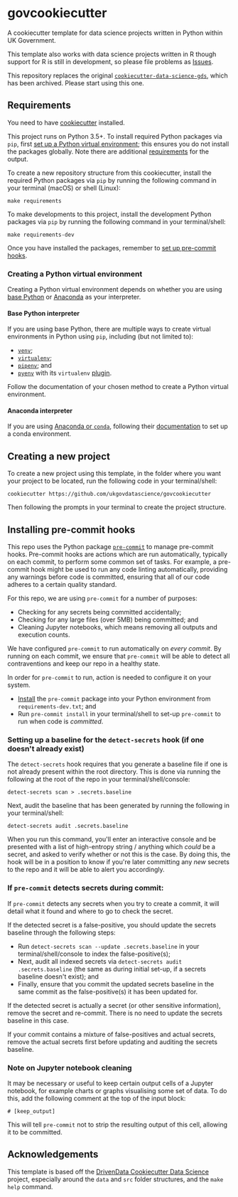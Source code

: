 # govcookiecutter
A cookiecutter template for data science projects written in Python within UK Government.

This template also works with data science projects written in R though support for R is still in development, so please file problems as [Issues](https://github.com/ukgovdatascience/govcookiecutter/issues).

This repository replaces the original
[`cookiecutter-data-science-gds`](https://github.com/ukgovdatascience/cookiecutter-data-science-gds), which has been archived.  Please start using this one.

## Requirements

You need to have
[cookiecutter](https://cookiecutter.readthedocs.io/en/1.7.2/installation.html#install-cookiecutter)
installed.

This project runs on Python 3.5+. To install required Python packages via `pip`, first [set up a Python virtual
environment](#creating-a-python-virtual-environment); this ensures you do not install the packages globally. Note there
are additional [requirements](./%7B%7B%20cookiecutter.repo_name%20%7D%7D/README.md#requirements) for the output.

To create a new repository structure from this cookiecutter, install the required Python packages via `pip` by running the following command in your terminal (macOS) or shell (Linux):

```shell script
make requirements
```

To make developments to this project, install the development Python packages via `pip` by running the following command in your terminal/shell:

```shell script
make requirements-dev
```

Once you have installed the packages, remember to [set up pre-commit hooks](#installing-pre-commit-hooks).

### Creating a Python virtual environment

Creating a Python virtual environment depends on whether you are using [base Python](#base-python-interpreter) or [Anaconda](#anaconda-interpreter) as your interpreter.

#### Base Python interpreter

If you are using base Python, there are multiple ways to create virtual environments in Python using `pip`, including (but not limited to):

- [`venv`](https://docs.python.org/3/tutorial/venv.html);
- [`virtualenv`](https://virtualenv.pypa.io/en/stable/);
- [`pipenv`](https://github.com/pypa/pipenv); and
- [`pyenv`](https://github.com/pyenv/pyenv) with its `virtualenv` [plugin](https://github.com/pyenv/pyenv-virtualenv).

Follow the documentation of your chosen method to create a Python virtual environment.

#### Anaconda interpreter

If you are using [Anaconda or `conda`](https://www.anaconda.com/), following their [documentation](https://docs.conda.io/projects/conda/en/latest/user-guide/tasks/manage-environments.html) to set up a conda environment.

## Creating a new project

To create a new project using this template, in the folder where you want your project to be located, run the following code in your terminal/shell:

```shell script
cookiecutter https://github.com/ukgovdatascience/govcookiecutter
```

Then following the prompts in your terminal to create the project structure.

## Installing pre-commit hooks

This repo uses the Python package [`pre-commit`](https://pre-commit.com) to manage pre-commit hooks. Pre-commit hooks are actions which are run automatically, typically on each commit, to perform some common set of tasks. For example, a pre-commit hook might be used to run any code linting automatically, providing any warnings before code is committed, ensuring that all of our code adheres to a certain quality standard.

For this repo, we are using `pre-commit` for a number of purposes:
- Checking for any secrets being committed accidentally;
- Checking for any large files (over 5MB) being committed; and
- Cleaning Jupyter notebooks, which means removing all outputs and execution counts.

We have configured `pre-commit` to run automatically on _every commit_. By running on each commit, we ensure that `pre-commit` will be able to detect all contraventions and keep our repo in a healthy state.

In order for `pre-commit` to run, action is needed to configure it on your system.
- [Install](#installing-python-packages) the `pre-commit` package into your Python environment from
`requirements-dev.txt`; and
- Run `pre-commit install` in your terminal/shell to set-up `pre-commit` to run when code is _committed_.

### Setting up a baseline for the `detect-secrets` hook (if one doesn't already exist)

The `detect-secrets` hook requires that you generate a baseline file if one is not already present within the root directory. This is done via running the following at the root of the repo in your terminal/shell/console:

```shell script
detect-secrets scan > .secrets.baseline
```

Next, audit the baseline that has been generated by running the following in your terminal/shell:

```shell script
detect-secrets audit .secrets.baseline
```

When you run this command, you'll enter an interactive console and be presented with a list of high-entropy string / anything which _could_ be a secret, and asked to verify whether or not this is the case. By doing this, the hook will be in a position to know if you're later committing any _new_ secrets to the repo and it will be able to alert you accordingly.

### If `pre-commit` detects secrets during commit:

If `pre-commit` detects any secrets when you try to create a commit, it will detail what it found and where to go to check the secret.

If the detected secret is a false-positive, you should update the secrets baseline through the following steps:

- Run `detect-secrets scan --update .secrets.baseline` in your terminal/shell/console to index the false-positive(s);
- Next, audit all indexed secrets via `detect-secrets audit .secrets.baseline` (the same as during initial set-up, if a secrets baseline doesn't exist); and
- Finally, ensure that you commit the updated secrets baseline in the same commit as the false-positive(s) it has been updated for.

If the detected secret is actually a secret (or other sensitive information), remove the secret and re-commit. There is no need to update the secrets baseline in this case.

If your commit contains a mixture of false-positives and actual secrets, remove the actual secrets first before updating and auditing the secrets baseline.

### Note on Jupyter notebook cleaning

It may be necessary or useful to keep certain output cells of a Jupyter notebook, for example charts or graphs visualising some set of data. To do this, add the following comment at the top of the input block:

```shell script
# [keep_output]
```

This will tell `pre-commit` not to strip the resulting output of this cell, allowing it to be committed.

## Acknowledgements

This template is based off the [DrivenData Cookiecutter Data Science](http://drivendata.github.io/cookiecutter-data-science/) project, especially around the `data` and `src` folder structures, and the `make help` command.
